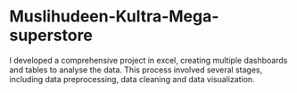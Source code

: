 # Muslihudeen-Kultra-Mega-superstore
I developed a comprehensive project in excel, creating multiple dashboards and tables to analyse the data. This process involved several stages, including data preprocessing, data cleaning and data visualization.
